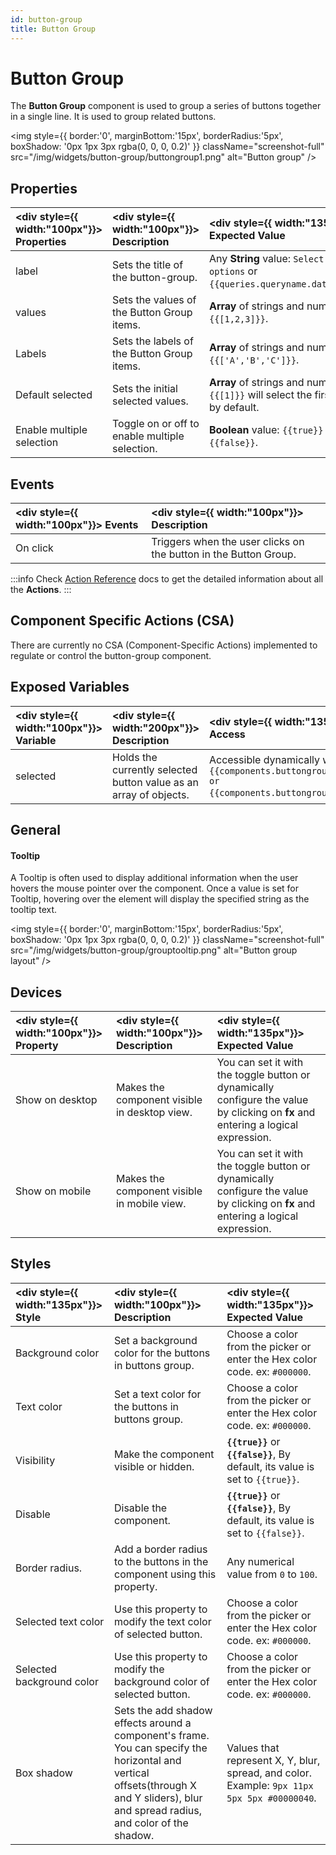 ```yaml
---
id: button-group
title: Button Group
---
```

# Button Group

The **Button Group** component is used to group a series of buttons together in a single line. It is used to group related buttons.

<div style={{textAlign: 'left'}}>

<img style={{ border:'0', marginBottom:'15px', borderRadius:'5px', boxShadow: '0px 1px 3px rgba(0, 0, 0, 0.2)' }} className="screenshot-full" src="/img/widgets/button-group/buttongroup1.png" alt="Button group" />

</div>

<div style={{paddingTop:'24px', paddingBottom:'24px'}}>

## Properties

| <div style={{ width:"100px"}}> Properties </div> | <div style={{ width:"100px"}}> Description </div> | <div style={{ width:"135px"}}> Expected Value </div> |
|:----------- |:----------- |:-------------- |
| label | Sets the title of the button-group. | Any **String** value: `Select the options` or `{{queries.queryname.data.text}}`. |
| values | Sets the values of the Button Group items. | **Array** of strings and numbers: `{{[1,2,3]}}`. |
| Labels | Sets the labels of the Button Group items. | **Array** of strings and numbers: `{{['A','B','C']}}`. |
| Default selected | Sets the initial selected values. | **Array** of strings and numbers: `{{[1]}}` will select the first button by default. |
| Enable multiple selection | Toggle on or off to enable multiple selection. | **Boolean** value: `{{true}}` or `{{false}}`. |

</div>

<div style={{paddingTop:'24px', paddingBottom:'24px'}}>

## Events

| <div style={{ width:"100px"}}> Events </div> | <div style={{ width:"100px"}}> Description </div> |
|:----------- |:----------- |
| On click | Triggers when the user clicks on the button in the Button Group. |

:::info
Check [Action Reference](/docs/category/actions-reference) docs to get the detailed information about all the **Actions**.
:::

</div>

<div style={{paddingTop:'24px', paddingBottom:'24px'}}>

## Component Specific Actions (CSA)

There are currently no CSA (Component-Specific Actions) implemented to regulate or control the button-group component.

</div>

<div style={{paddingTop:'24px', paddingBottom:'24px'}}>

## Exposed Variables

| <div style={{ width:"100px"}}> Variable </div> | <div style={{ width:"200px"}}> Description </div>| <div style={{ width:"135px"}}> How To Access </div> |
| :---------- | :---------- | :----------|
| selected | Holds the currently selected button value as an array of objects. | Accessible dynamically with JS (for e.g., `{{components.buttongroup1.selected[0]}} or {{components.buttongroup1.selected}}`). |

</div>

<div style={{paddingTop:'24px', paddingBottom:'24px'}}>

## General
#### Tooltip

A Tooltip is often used to display additional information when the user hovers the mouse pointer over the component. Once a value is set for Tooltip, hovering over the element will display the specified string as the tooltip text.

<div style={{textAlign: 'center'}}>

<img style={{ border:'0', marginBottom:'15px', borderRadius:'5px', boxShadow: '0px 1px 3px rgba(0, 0, 0, 0.2)' }} className="screenshot-full" src="/img/widgets/button-group/grouptooltip.png" alt="Button group layout" />

</div>

</div>

<div style={{paddingTop:'24px', paddingBottom:'24px'}}>

## Devices

| <div style={{ width:"100px"}}> Property </div> | <div style={{ width:"100px"}}> Description </div> | <div style={{ width:"135px"}}> Expected Value </div> |
| :----------- | :----------- | :----------- |
| Show on desktop | Makes the component visible in desktop view. | You can set it with the toggle button or dynamically configure the value by clicking on **fx** and entering a logical expression. |
| Show on mobile | Makes the component visible in mobile view. | You can set it with the toggle button or dynamically configure the value by clicking on **fx** and entering a logical expression. |

</div>

<div style={{paddingTop:'24px', paddingBottom:'24px'}}>

## Styles

| <div style={{ width:"135px"}}> Style </div> | <div style={{ width:"100px"}}> Description </div> | <div style={{ width:"135px"}}> Expected Value </div> |
| :---------- | :---------- | :-------------- |
| Background color | Set a background color for the buttons in buttons group. | Choose a color from the picker or enter the Hex color code. ex: `#000000`. |
| Text color | Set a text color for the buttons in buttons group. | Choose a color from the picker or enter the Hex color code. ex: `#000000`. |
| Visibility | Make the component visible or hidden. | **`{{true}}`** or **`{{false}}`**, By default, its value is set to `{{true}}`. |
| Disable | Disable the component. | **`{{true}}`** or **`{{false}}`**, By default, its value is set to  `{{false}}`. |
| Border radius. | Add a border radius to the buttons in the component using this property. | Any numerical value from `0` to `100`. |
| Selected text color | Use this property to modify the text color of selected button. | Choose a color from the picker or enter the Hex color code. ex: `#000000`. |
| Selected background color | Use this property to modify the background color of selected button. | Choose a color from the picker or enter the Hex color code. ex: `#000000`. |
| Box shadow | Sets the add shadow effects around a component's frame. You can specify the horizontal and vertical offsets(through X and Y sliders), blur and spread radius, and color of the shadow. | Values that represent X, Y, blur, spread, and color. Example: `9px 11px 5px 5px #00000040`. |

</div>
